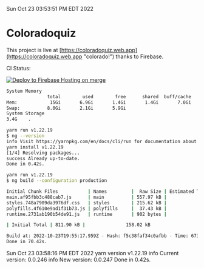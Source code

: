 Sun Oct 23 03:53:51 PM EDT 2022

# Coloradoquiz


This project is live at [https://coloradoquiz.web.app](https://coloradoquiz.web.app "colorado!") thanks to Firebase.

CI Status: 

[![Deploy to Firebase Hosting on merge](https://github.com/teamkushal/coloradoquiz/actions/workflows/firebase-hosting-merge.yml/badge.svg)](https://github.com/teamkushal/coloradoquiz/actions/workflows/firebase-hosting-merge.yml)

```bash
System Memory
               total        used        free      shared  buff/cache   available
Mem:            15Gi       6.9Gi       1.4Gi       1.4Gi       7.0Gi       6.7Gi
Swap:          8.0Gi       2.1Gi       5.9Gi
System Storage
3.4G	.
```
```bash
yarn run v1.22.19
$ ng --version
info Visit https://yarnpkg.com/en/docs/cli/run for documentation about this command.
yarn install v1.22.19
[1/4] Resolving packages...
success Already up-to-date.
Done in 0.42s.
```
```bash
yarn run v1.22.19
$ ng build --configuration production

Initial Chunk Files           | Names         |  Raw Size | Estimated Transfer Size
main.af95fbb3c488cab7.js      | main          | 557.97 kB |               132.78 kB
styles.748a7909da3976df.css   | styles        | 215.62 kB |                12.77 kB
polyfills.4f610e9ad1f31b73.js | polyfills     |  37.43 kB |                11.96 kB
runtime.2731ab190b54de91.js   | runtime       | 902 bytes |               517 bytes

| Initial Total | 811.90 kB |               158.02 kB

Build at: 2022-10-23T19:55:17.959Z - Hash: f5c38faf34c0afbb - Time: 67387ms
Done in 70.42s.
```
Sun Oct 23 03:58:16 PM EDT 2022
yarn version v1.22.19
info Current version: 0.0.246
info New version: 0.0.247
Done in 0.42s.
